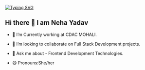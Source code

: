 <a href="https://git.io/typing-svg"><img src="https://readme-typing-svg.herokuapp.com?font=Fira+Code&size=19&pause=1000&color=F73BE0&random=false&width=435&lines=Welcome+to+Neha+Yadav's+GitHub+profile" alt="Typing SVG" /></a>


## Hi there 👋 I am Neha Yadav

- 🔭 I’m Currently working at CDAC MOHALI.
- 👯 I’m looking to collaborate  on Full Stack Development projects.

- 💬 Ask me about - Frontend Development Technologies.
- 😄 Pronouns:She/her

